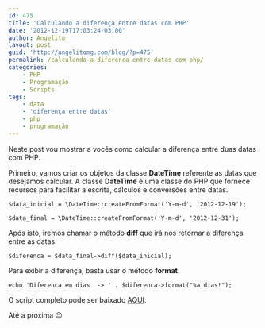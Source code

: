 ```yaml
---
id: 475
title: 'Calculando a diferença entre datas com PHP'
date: '2012-12-19T17:03:24-03:00'
author: Angelito
layout: post
guid: 'http://angelitomg.com/blog/?p=475'
permalink: /calculando-a-diferenca-entre-datas-com-php/
categories:
    - PHP
    - Programação
    - Scripts
tags:
    - data
    - 'diferença entre datas'
    - php
    - programação
---
```


Neste post vou mostrar a vocês como calcular a diferença entre duas datas com PHP.

Primeiro, vamos criar os objetos da classe **DateTime** referente as datas que desejamos calcular. A classe **DateTime** é uma classe do PHP que fornece recursos para facilitar a escrita, cálculos e conversões entre datas.

`$data_inicial = \DateTime::createFromFormat('Y-m-d', '2012-12-19');`

`$data_final = \DateTime::createFromFormat('Y-m-d', '2012-12-31');`

Após isto, iremos chamar o método **diff** que irá nos retornar a diferença entre as datas.

`$diferenca = $data_final->diff($data_inicial);`

Para exibir a diferença, basta usar o método **format**.

`echo 'Diferenca em dias  -> ' . $diferenca->format("%a dias!");`

O script completo pode ser baixado [AQUI](https://angelitomg.com/downloads/diferenca_datas_php.zip).

Até a próxima 😉